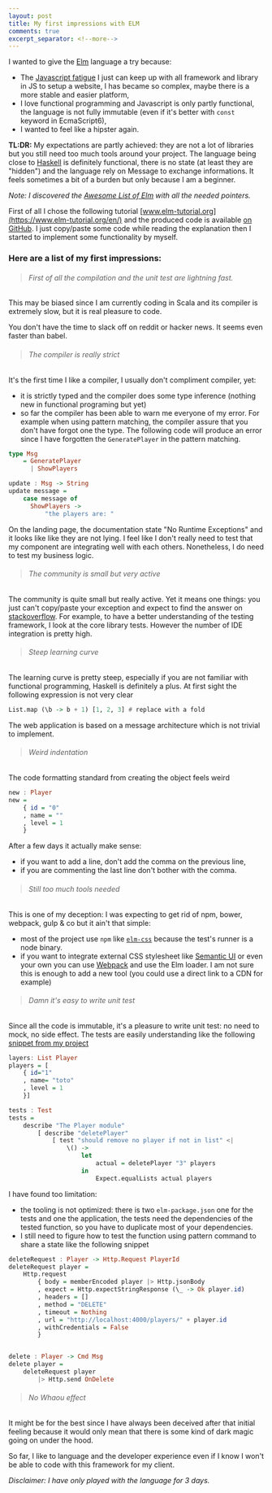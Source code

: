 ```yaml
---
layout: post
title: My first impressions with ELM
comments: true
excerpt_separator: <!--more-->
---
```


I wanted to give the [Elm] language a try because:

* The [Javascript fatigue](http://thefullstack.xyz/javascript-fatigue/) I just can keep up with all framework and library in JS to setup a website, I has became so complex, maybe there is a more stable and easier platform,
* I love functional programming and Javascript is only partly functional, the language is not fully immutable (even if it's better with `const` keyword in EcmaScript6),
* I wanted to feel like a hipster again.


**TL:DR:** My expectations are partly achieved: they are not a lot of libraries but you still need too much tools around your project. The language being close to [Haskell] is definitely functional, there is no state (at least they are "hidden") and the language rely on Message to exchange informations. It feels sometimes a bit of a burden but only because I am a beginner.


*Note: I discovered the [Awesome List of Elm](https://github.com/isRuslan/awesome-elm) with all the needed pointers.*

<!--more-->

First of all I chose the following tutorial [www.elm-tutorial.org](https://www.elm-tutorial.org/en/) and the produced code is available [on GitHub](https://github.com/ThibautGery/elm-tuto). I just copy/paste some code while reading the explanation then I started to implement some functionality by myself.

### Here are a list of my first impressions:

> ###### First of all the compilation and the unit test are lightning fast.

This may be biased since I am currently coding in Scala and its compiler is extremely slow, but it is real pleasure to code.

You don't have the time to slack off on reddit or hacker news. It seems even faster than babel.

> ###### The compiler is really strict

It's the first time I like a compiler, I usually don't compliment compiler, yet:

 * it is strictly typed and the compiler does some type inference (nothing new in functional programing but yet)
 * so far the compiler has been able to warn me everyone of my error. For example when using pattern matching, the compiler assure that you don't have forgot one the type. The following code will produce an error since I have forgotten the `GeneratePlayer` in the pattern matching.

```haskell
type Msg
    = GeneratePlayer
      | ShowPlayers

update : Msg -> String
update message =
    case message of
      ShowPlayers ->
          "the players are: "
```

On the landing page, the documentation state "No Runtime Exceptions" and it looks like like they are not lying.
I feel like I don't really need to test that my component are integrating well with each others. Nonetheless, I do need to test my business logic.

> ###### The community is small but very active

The community is quite small but really active. Yet it means one things: you just can't copy/paste your exception and expect to find the answer on [stackoverflow]. For example, to have a better understanding of the testing framework, I look at the core library tests.
However the number of IDE integration is pretty high.

> ###### Steep learning curve

The learning curve is pretty steep, especially  if you are not familiar with functional programming, Haskell is definitely a plus. At first sight the following expression is not very clear

```haskell
List.map (\b -> b + 1) [1, 2, 3] # replace with a fold
```

The web application is based on a message architecture which is not trivial to implement.

> ###### Weird indentation

The code formatting standard  from creating the object feels weird

```haskell
new : Player
new =
    { id = "0"
    , name = ""
    , level = 1
    }
```

After a few days it actually make sense:

* if you want to add a line, don't add the comma on the previous line,
* if you are commenting the last line don't bother with the comma.

> ###### Still too much tools needed

This is one of my deception: I was expecting to get rid of npm, bower, webpack, gulp & co but it ain't that simple:

* most of the project use `npm` like [`elm-css`] because the test's runner is a node binary.
* if you want to integrate external CSS stylesheet like [Semantic UI](http://semantic-ui.com/) or even your own you can use [Webpack] and use the Elm loader. I am not sure this is enough to add a new tool (you could use a direct link to a CDN for example)


> ###### Damn it's easy to write unit test

Since all the code is immutable, it's a pleasure to write unit test: no need to mock, no side effect. The tests are easily understanding like the following [snippet from my project](https://github.com/ThibautGery/elm-tuto/blob/master/tests/Players/UpdateTests.elm#L9-L31)

```haskell
layers: List Player
players = [
    { id="1"
    , name= "toto"
    , level = 1
    }]

tests : Test
tests =
    describe "The Player module"
        [ describe "deletePlayer"
            [ test "should remove no player if not in list" <|
                \() ->
                    let
                        actual = deletePlayer "3" players
                    in
                        Expect.equalLists actual players
```

I have found too limitation:
* the tooling is not optimized: there is two `elm-package.json` one for the tests and one the application, the tests need the dependencies of the tested function, so you have to duplicate most of your dependencies.
* I still need to figure how to test the function using pattern command to share a state like the following snippet

```haskell
deleteRequest : Player -> Http.Request PlayerId
deleteRequest player =
    Http.request
        { body = memberEncoded player |> Http.jsonBody
        , expect = Http.expectStringResponse (\_ -> Ok player.id)
        , headers = []
        , method = "DELETE"
        , timeout = Nothing
        , url = "http://localhost:4000/players/" + player.id
        , withCredentials = False
        }


delete : Player -> Cmd Msg
delete player =
    deleteRequest player
        |> Http.send OnDelete
```

> ###### No Whaou effect

It might be for the best since I have always been deceived after that initial feeling because it would only mean that there is some kind of dark magic going on under the hood.

So far, I like to language and the developer experience even if I know I won't be able to code with this framework for my client.


*Disclaimer: I have only played with the language for 3 days.*

[Elm]: http://elm-lang.org/
[Haskell]: https://www.haskell.org/
[stackoverflow]:http://stackoverflow.com/questions/tagged/elm
[`elm-css`]: https://github.com/rtfeldman/elm-css
[Webpack]: https://webpack.github.io/
